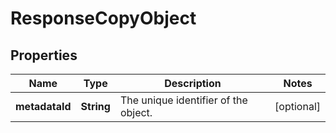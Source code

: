 

# ResponseCopyObject


## Properties

| Name | Type | Description | Notes |
|------------ | ------------- | ------------- | -------------|
|**metadataId** | **String** | The unique identifier of the object. |  [optional] |



